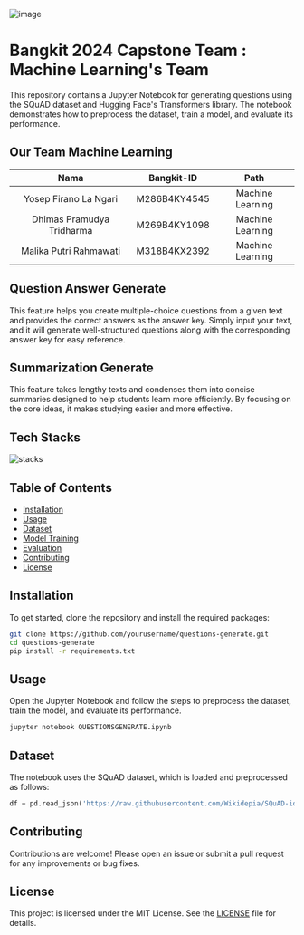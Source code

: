 ![image](https://github.com/user-attachments/assets/1090c2f1-e1f6-4c71-a9ce-37d8e457bf75)


# Bangkit 2024 Capstone Team : Machine Learning's Team

This repository contains a Jupyter Notebook for generating questions using the SQuAD dataset and Hugging Face's Transformers library. The notebook demonstrates how to preprocess the dataset, train a model, and evaluate its performance.

## Our Team Machine Learning
|          Nama         | Bangkit-ID |       Path       |
|:---------------------:|:----------:|:----------------:|
|   Yosep Firano La Ngari  |   M286B4KY4545  | Machine Learning |
|  Dhimas Pramudya Tridharma  |  M269B4KY1098   | Machine Learning |
|   Malika Putri Rahmawati    |  M318B4KX2392   |  Machine Learning |

## Question Answer Generate
This feature helps you create multiple-choice questions from a given text and provides the correct answers as the answer key. Simply input your text, and it will generate well-structured questions along with the corresponding answer key for easy reference.

## Summarization Generate
This feature takes lengthy texts and condenses them into concise summaries designed to help students learn more efficiently. By focusing on the core ideas, it makes studying easier and more effective.

## Tech Stacks
![stacks](https://github.com/user-attachments/assets/45339587-e6be-45d7-b030-b434e11e8aa1)

## Table of Contents

- [Installation](#installation)
- [Usage](#usage)
- [Dataset](#dataset)
- [Model Training](#model-training)
- [Evaluation](#evaluation)
- [Contributing](#contributing)
- [License](#license)

## Installation

To get started, clone the repository and install the required packages:

```bash
git clone https://github.com/yourusername/questions-generate.git
cd questions-generate
pip install -r requirements.txt
```

## Usage

Open the Jupyter Notebook and follow the steps to preprocess the dataset, train the model, and evaluate its performance.

```bash
jupyter notebook QUESTIONSGENERATE.ipynb
```

## Dataset

The notebook uses the SQuAD dataset, which is loaded and preprocessed as follows:

```python
df = pd.read_json('https://raw.githubusercontent.com/Wikidepia/SQuAD-id/refs/heads/master/data/train-SQuAD-id.json')
```

## Contributing

Contributions are welcome! Please open an issue or submit a pull request for any improvements or bug fixes.

## License

This project is licensed under the MIT License. See the [LICENSE](LICENSE) file for details.

